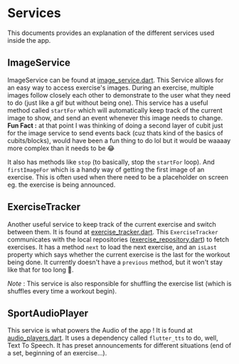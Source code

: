 # Services
This documents provides an explanation of the different services used inside the app.

## ImageService

ImageService can be found at [image_service.dart](lib/Cubits/on_going_workout/image_service.dart). This Service allows for an easy way to access exercise's images. During an exercise, multiple images follow closely each other to demonstrate to the user what they need to do (just like a gif but without being one).
This service has a useful method called `startFor` which will automatically keep track of the current image to show, and send an event whenever this image needs to change. 
**Fun Fact :** at that point I was thinking of doing a second layer of cubit just for the image service to send events back (cuz thats kind of the basics of cubits/blocks), would have been a fun thing to do lol but it would be waaaay more complex than it needs to be 😂

It also has methods like `stop` (to basically, stop the `startFor` loop). And `firstImageFor` which is a handy way of getting the first image of an exercise. This is often used when there need to be a placeholder on screen eg. the exercise is being announced.

## ExerciseTracker
Another useful service to keep track of the current exercise and switch between them. It is found at [exercise_tracker.dart](lib/Cubits/on_going_workout/exercise_tracker.dart). This `ExerciseTracker` communicates with the local repositories ([exercise_repository.dart](lib/Data/exercise_repository.dart)) to fetch exercises. It has a method `next` to load the next exercise, and an `isLast` property which says whether the current exercise is the last for the workout being done. 
It currently doesn't have a `previous` method, but it won't stay like that for too long 👀.

*Note* : This service is also responsible for shuffling the exercise list (which is shuffles every time a workout begin).

## SportAudioPlayer

This service is what powers the Audio of the app ! It is found at [audio_players.dart](lib/AudioPlayers/audio_players.dart). It uses a dependency called `flutter_tts` to do, well, Text To Speech. It has preset announcements for different situations (end of a set, beginning of an exercise...).